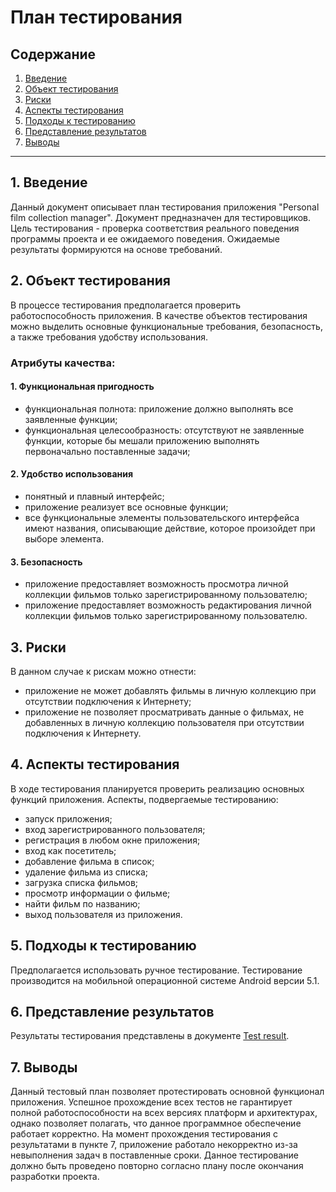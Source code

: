 # План тестирования
## Содержание
1. [Введение](#introduction)   
2. [Объект тестирования](#test_object)   
3. [Риски](#risks)   
4. [Аспекты тестирования](#testing_aspects)   
5. [Подходы к тестированию](#testing_approach)   
6. [Представление результатов](#presentation_of_results)   
7. [Выводы](#conclusions)  
---
<a name="introduction"> 

## 1. Введение  

Данный документ описывает план тестирования приложения "Personal film collection manager". Документ предназначен для тестировщиков. Цель тестирования - проверка соответствия реального поведения программы проекта и ее ожидаемого поведения. Ожидаемые результаты формируются на основе требований.




<a name="test_object"> 

## 2. Объект тестирования  
В процессе тестирования предполагается проверить работоспособность приложения.
В качестве объектов тестирования можно выделить основные функциональные требования, безопасность, а также требования удобству использования.

### Атрибуты качества:
#### 1. Функциональная пригодность
- функциональная полнота: приложение должно выполнять все заявленные функции;
- функциональная целесообразность: отсутствуют не заявленные функции, которые бы мешали приложению выполнять первоначально поставленные задачи;
#### 2. Удобство использования
- понятный и плавный интерфейс;
- приложение реализует все основные функции;
- все функциональные элементы пользовательского интерфейса имеют названия, описывающие действие, которое произойдет при выборе элемента.
#### 3. Безопасность
- приложение предоставляет возможность просмотра личной коллекции фильмов только зарегистрированному пользователю;
- приложение предоставляет возможность редактирования личной коллекции фильмов только зарегистрированному пользователю.




<a name="risks"> 

## 3. Риски  
В данном случае к рискам можно отнести:
- приложение не может добавлять фильмы в личную коллекцию при отсутствии подключения к Интернету;
- приложение не позволяет просматривать данные о фильмах, не добавленных в личную коллекцию пользователя при отсутствии подключения к Интернету.

<a name="testing_aspects"> 

## 4. Аспекты тестирования

В ходе тестирования планируется проверить реализацию основных функций приложения. Аспекты, подвергаемые тестированию:

- запуск приложения;
- вход зарегистрированного пользователя;
- регистрация в любом окне приложения;
- вход как посетитель;
- добавление фильма в список;
- удаление фильма из списка;
- загрузка списка фильмов;
- просмотр информации о фильме;
- найти фильм по названию;
- выход пользователя из приложения.

<a name="testing_approach"> 

## 5. Подходы к тестированию  
Предполагается использовать ручное тестирование. Тестирование производится на мобильной операционной системе Android версии 5.1.


<a name="presentation_of_results"> 

## 6. Представление результатов  

Результаты тестирования представлены в документе [Test result](https://github.com/BrushkouMatvey/Study-Organizer/blob/master/docs/Testing/Test%20result.md).


<a name="conclusions"> 

## 7. Выводы
Данный тестовый план позволяет протестировать основной функционал приложения. Успешное прохождение всех тестов не гарантирует полной работоспособности на всех версиях платформ и архитектурах, однако позволяет полагать, что данное программное обеспечение работает корректно. На момент прохождения тестирования с результатами в пункте 7, приложение работало некорректно из-за невыполнения задач в поставленные сроки. Данное тестирование должно быть проведено повторно согласно плану после окончания разработки проекта.